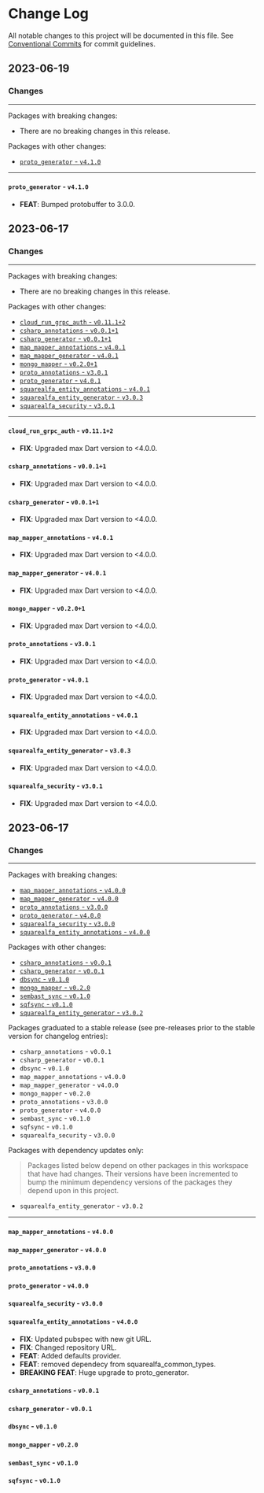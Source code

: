 # Change Log

All notable changes to this project will be documented in this file.
See [Conventional Commits](https://conventionalcommits.org) for commit guidelines.

## 2023-06-19

### Changes

---

Packages with breaking changes:

 - There are no breaking changes in this release.

Packages with other changes:

 - [`proto_generator` - `v4.1.0`](#proto_generator---v410)

---

#### `proto_generator` - `v4.1.0`

 - **FEAT**: Bumped protobuffer to 3.0.0.


## 2023-06-17

### Changes

---

Packages with breaking changes:

 - There are no breaking changes in this release.

Packages with other changes:

 - [`cloud_run_grpc_auth` - `v0.11.1+2`](#cloud_run_grpc_auth---v01112)
 - [`csharp_annotations` - `v0.0.1+1`](#csharp_annotations---v0011)
 - [`csharp_generator` - `v0.0.1+1`](#csharp_generator---v0011)
 - [`map_mapper_annotations` - `v4.0.1`](#map_mapper_annotations---v401)
 - [`map_mapper_generator` - `v4.0.1`](#map_mapper_generator---v401)
 - [`mongo_mapper` - `v0.2.0+1`](#mongo_mapper---v0201)
 - [`proto_annotations` - `v3.0.1`](#proto_annotations---v301)
 - [`proto_generator` - `v4.0.1`](#proto_generator---v401)
 - [`squarealfa_entity_annotations` - `v4.0.1`](#squarealfa_entity_annotations---v401)
 - [`squarealfa_entity_generator` - `v3.0.3`](#squarealfa_entity_generator---v303)
 - [`squarealfa_security` - `v3.0.1`](#squarealfa_security---v301)

---

#### `cloud_run_grpc_auth` - `v0.11.1+2`

 - **FIX**: Upgraded max Dart version to <4.0.0.

#### `csharp_annotations` - `v0.0.1+1`

 - **FIX**: Upgraded max Dart version to <4.0.0.

#### `csharp_generator` - `v0.0.1+1`

 - **FIX**: Upgraded max Dart version to <4.0.0.

#### `map_mapper_annotations` - `v4.0.1`

 - **FIX**: Upgraded max Dart version to <4.0.0.

#### `map_mapper_generator` - `v4.0.1`

 - **FIX**: Upgraded max Dart version to <4.0.0.

#### `mongo_mapper` - `v0.2.0+1`

 - **FIX**: Upgraded max Dart version to <4.0.0.

#### `proto_annotations` - `v3.0.1`

 - **FIX**: Upgraded max Dart version to <4.0.0.

#### `proto_generator` - `v4.0.1`

 - **FIX**: Upgraded max Dart version to <4.0.0.

#### `squarealfa_entity_annotations` - `v4.0.1`

 - **FIX**: Upgraded max Dart version to <4.0.0.

#### `squarealfa_entity_generator` - `v3.0.3`

 - **FIX**: Upgraded max Dart version to <4.0.0.

#### `squarealfa_security` - `v3.0.1`

 - **FIX**: Upgraded max Dart version to <4.0.0.


## 2023-06-17

### Changes

---

Packages with breaking changes:

 - [`map_mapper_annotations` - `v4.0.0`](#map_mapper_annotations---v400)
 - [`map_mapper_generator` - `v4.0.0`](#map_mapper_generator---v400)
 - [`proto_annotations` - `v3.0.0`](#proto_annotations---v300)
 - [`proto_generator` - `v4.0.0`](#proto_generator---v400)
 - [`squarealfa_security` - `v3.0.0`](#squarealfa_security---v300)
 - [`squarealfa_entity_annotations` - `v4.0.0`](#squarealfa_entity_annotations---v400)

Packages with other changes:

 - [`csharp_annotations` - `v0.0.1`](#csharp_annotations---v001)
 - [`csharp_generator` - `v0.0.1`](#csharp_generator---v001)
 - [`dbsync` - `v0.1.0`](#dbsync---v010)
 - [`mongo_mapper` - `v0.2.0`](#mongo_mapper---v020)
 - [`sembast_sync` - `v0.1.0`](#sembast_sync---v010)
 - [`sqfsync` - `v0.1.0`](#sqfsync---v010)
 - [`squarealfa_entity_generator` - `v3.0.2`](#squarealfa_entity_generator---v302)

Packages graduated to a stable release (see pre-releases prior to the stable version for changelog entries):

 - `csharp_annotations` - `v0.0.1`
 - `csharp_generator` - `v0.0.1`
 - `dbsync` - `v0.1.0`
 - `map_mapper_annotations` - `v4.0.0`
 - `map_mapper_generator` - `v4.0.0`
 - `mongo_mapper` - `v0.2.0`
 - `proto_annotations` - `v3.0.0`
 - `proto_generator` - `v4.0.0`
 - `sembast_sync` - `v0.1.0`
 - `sqfsync` - `v0.1.0`
 - `squarealfa_security` - `v3.0.0`

Packages with dependency updates only:

> Packages listed below depend on other packages in this workspace that have had changes. Their versions have been incremented to bump the minimum dependency versions of the packages they depend upon in this project.

 - `squarealfa_entity_generator` - `v3.0.2`

---

#### `map_mapper_annotations` - `v4.0.0`

#### `map_mapper_generator` - `v4.0.0`

#### `proto_annotations` - `v3.0.0`

#### `proto_generator` - `v4.0.0`

#### `squarealfa_security` - `v3.0.0`

#### `squarealfa_entity_annotations` - `v4.0.0`

 - **FIX**: Updated pubspec with new git URL.
 - **FIX**: Changed repository URL.
 - **FEAT**: Added defaults provider.
 - **FEAT**: removed dependecy from squarealfa_common_types.
 - **BREAKING** **FEAT**: Huge upgrade to proto_generator.

#### `csharp_annotations` - `v0.0.1`

#### `csharp_generator` - `v0.0.1`

#### `dbsync` - `v0.1.0`

#### `mongo_mapper` - `v0.2.0`

#### `sembast_sync` - `v0.1.0`

#### `sqfsync` - `v0.1.0`


